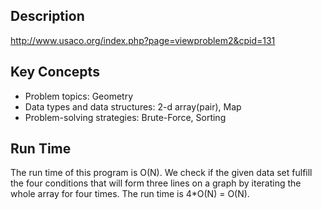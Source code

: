 ## Description
http://www.usaco.org/index.php?page=viewproblem2&cpid=131

## Key Concepts
 - Problem topics: Geometry
 - Data types and data structures: 2-d array(pair), Map
 - Problem-solving strategies: Brute-Force, Sorting


## Run Time
The run time of this program is O(N).
We check if the given data set fulfill the four conditions that will form three lines on a graph
by iterating the whole array for four times. 
The run time is 4*O(N) = O(N).
